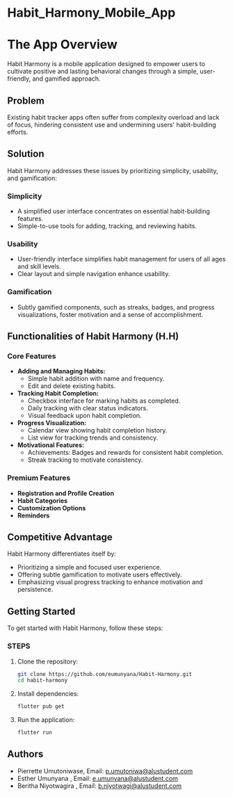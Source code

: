 # Habit_Harmony_Mobile_App


# The App Overview

Habit Harmony is a mobile application designed to empower users to cultivate positive and lasting behavioral changes through a simple, user-friendly, and gamified approach.

## Problem

Existing habit tracker apps often suffer from complexity overload and lack of focus, hindering consistent use and undermining users' habit-building efforts.

## Solution

Habit Harmony addresses these issues by prioritizing simplicity, usability, and gamification:

### Simplicity
- A simplified user interface concentrates on essential habit-building features.
- Simple-to-use tools for adding, tracking, and reviewing habits.

### Usability
- User-friendly interface simplifies habit management for users of all ages and skill levels.
- Clear layout and simple navigation enhance usability.

### Gamification
- Subtly gamified components, such as streaks, badges, and progress visualizations, foster motivation and a sense of accomplishment.

## Functionalities of Habit Harmony (H.H)

### Core Features
- **Adding and Managing Habits:**
  - Simple habit addition with name and frequency.
  - Edit and delete existing habits.
- **Tracking Habit Completion:**
  - Checkbox interface for marking habits as completed.
  - Daily tracking with clear status indicators.
  - Visual feedback upon habit completion.
- **Progress Visualization:**
  - Calendar view showing habit completion history.
  - List view for tracking trends and consistency.
- **Motivational Features:**
  - Achievements: Badges and rewards for consistent habit completion.
  - Streak tracking to motivate consistency.

### Premium Features
- **Registration and Profile Creation**
- **Habit Categories**
- **Customization Options**
- **Reminders**

## Competitive Advantage

Habit Harmony differentiates itself by:
- Prioritizing a simple and focused user experience.
- Offering subtle gamification to motivate users effectively.
- Emphasizing visual progress tracking to enhance motivation and persistence.

## Getting Started
To get started with Habit Harmony, follow these steps:

### STEPS
1. Clone the repository:
   ```bash
   git clone https://github.com/eumunyana/Habit-Harmony.git
   cd habit-harmony
   
2. Install dependencies:
   ```bash
   flutter pub get

3. Run the application:
   ```bash
   flutter run

## Authors

- Pierrette Umutoniwase, Email: p.umutoniwa@alustudent.com
- Esther Umunyana , Email: e.umunyana@alustudent.com
- Beritha Niyotwagira , Email: b.niyotwagi@alustudent.com 
